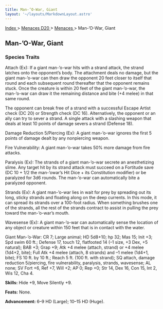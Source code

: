 ```yaml
---
title: Man-’O-War, Giant
layout: '~/layouts/MarkdownLayout.astro'
---
```


[ Index ](/) > [ Menaces D20 ](/menaces.d20) > [ Menaces ](/menaces.d20/menaces) > Man-’O-War, Giant

##  Man-’O-War, Giant

###  Species Traits

Attach (Ex): If a giant man-’o-war hits with a strand attack, the strand
latches onto the opponent’s body. The attachment deals no damage, but the
giant man-’o-war can then draw the opponent 20 feet closer to itself that
round and each subsequent round thereafter that the opponent remains stuck.
Once the creature is within 20 feet of the giant man-’o-war, the man-’o-war
can draw it the remaining distance and bite (+4 melee) in that same round.

The opponent can break free of a strand with a successful Escape Artist check
(DC 20) or Strength check (DC 16). Alternatively, the opponent or an ally can
try to sever a strand. A single attack with a slashing weapon that deals at
least 10 points of damage severs a strand (Defense 18).

Damage Reduction 5/Piercing (Ex): A giant man-’o-war ignores the first 5
points of damage dealt by any nonpiercing weapon.

Fire Vulnerability: A giant man-’o-war takes 50% more damage from fire
attacks.

Paralysis (Ex): The strands of a giant man-’o-war secrete an anesthetizing
slime. Any target hit by its strand attack must succeed on a Fortitude save
(DC 10 + 1/2 the man-’owar’s Hit Dice + its Constitution modifier) or be
paralyzed for 3d6 rounds. The man-’o-war can automatically bite a paralyzed
opponent.

Strands (Ex): A giant man-’o-war lies in wait for prey by spreading out its
long, sticky strands and floating along on the deep currents. In this mode, it
can spread its strands over a 100-foot radius. When something brushes one of
the strands, all the rest of the strands contract to assist in pulling the
prey toward the man-’o-war’s mouth.

Wavesense (Ex): A giant man-’o-war can automatically sense the location of any
object or creature within 150 feet that is in contact with the water.

Giant Man-’o-War: CR 7; Large animal; HD 5d8+10; hp 32; Mas 15; Init +3; Spd
swim 60 ft.; Defense 17, touch 12, flatfooted 14 (–1 size, +3 Dex, +5
natural); BAB +3; Grap +9; Atk +4 melee (attach, strand) or +4 melee (1d4+2,
bite); Full Atk +4 melee (attach, 8 strands) and –1 melee (1d4+1, bite); FS 10
ft. by 10 ft.; Reach 5 ft. (100 ft. with strand); SQ attach, damage reduction
5/piercing, fire vulnerability, paralysis, strands, wavesense; AL none; SV
Fort +6, Ref +7, Will +2; AP 0; Rep +0; Str 14, Dex 16, Con 15, Int 2, Wis 12,
Cha 4.

**Skills:** Hide +9, Move Silently +9.

**Feats:** None.

**Advancement:** 6–9 HD (Large); 10–15 HD (Huge).

